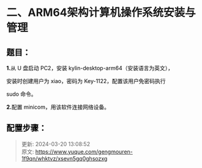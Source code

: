 # 二、ARM64架构计算机操作系统安装与管理

## **<font style="color:rgb(0,0,0);">题目：</font>**
**<font style="color:rgb(0,0,0);">1.</font>**<font style="color:rgb(0,0,0);">从 U 盘启动 PC2，安装 kylin-desktop-arm64（安装语言为英文）， </font>

<font style="color:rgb(0,0,0);">安装时创建用户为 xiao，密码为 Key-1122，配置该用户免密码执行 </font>

<font style="color:rgb(0,0,0);">sudo 命令。 </font>

**<font style="color:rgb(0,0,0);">2.</font>**<font style="color:rgb(0,0,0);">配置 minicom，用该软件连接网络设备。</font>

## <font style="color:rgb(0,0,0);">配置步骤：</font>


> 更新: 2024-03-20 13:08:52  
> 原文: <https://www.yuque.com/gengmouren-1f9qn/whktvz/xsevn5gq0ghsozxg>